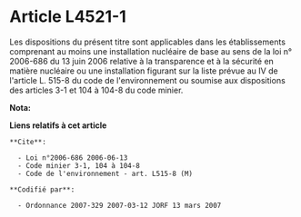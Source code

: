 # Article L4521-1

Les dispositions du présent titre sont applicables dans les établissements comprenant au moins une installation nucléaire de
base au sens de la loi n° 2006-686 du 13 juin 2006 relative à la transparence et à la sécurité en matière nucléaire ou une
installation figurant sur la liste prévue au IV de l'article L. 515-8 du code de l'environnement ou soumise aux dispositions
des articles 3-1 et 104 à 104-8 du code minier.

**Nota:**



**Liens relatifs à cet article**

	**Cite**:

	  - Loi n°2006-686 2006-06-13
	  - Code minier 3-1, 104 à 104-8
	  - Code de l'environnement - art. L515-8 (M)

	**Codifié par**:

	  - Ordonnance 2007-329 2007-03-12 JORF 13 mars 2007
